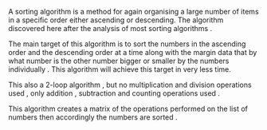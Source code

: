 A sorting algorithm is a method for again organising a large number of items in a specific order either ascending or descending. The algorithm discovered here after the analysis of most sorting algorithms .

The main target of this algorithm is to sort the numbers in the ascending order and the descending order at a time along with the margin data that by what number is the other number bigger or smaller by the numbers individually . This algorithm will achieve this target in very less time.

This also a 2-loop algorithm , but no multiplication and division operations used , only addition , subtraction and counting operations used .

This algorithm creates a matrix of the operations performed on the list of numbers then accordingly the numbers are sorted .
